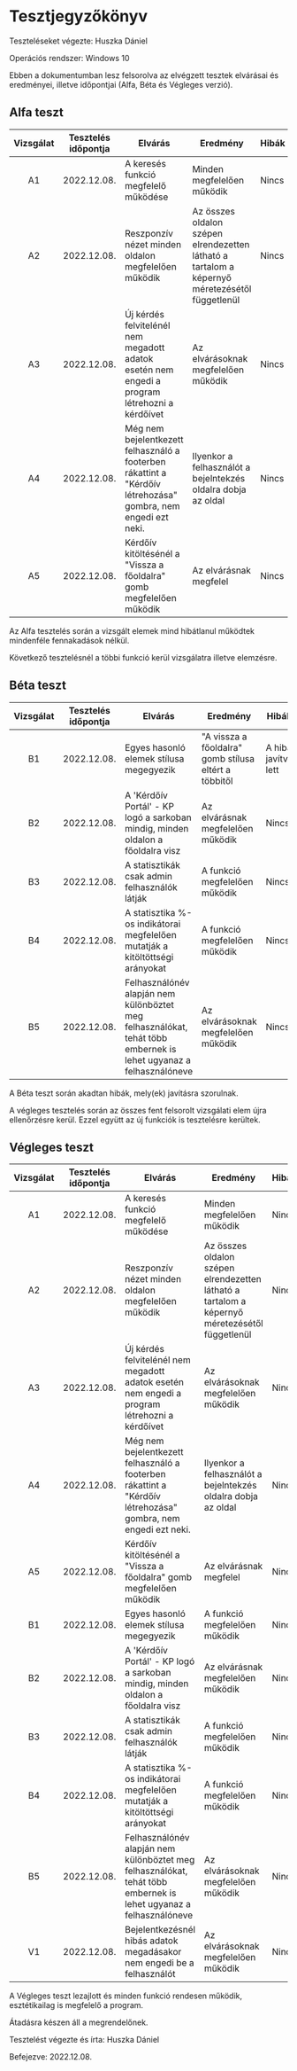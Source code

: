 # Tesztjegyzőkönyv

Teszteléseket végezte: Huszka Dániel

Operációs rendszer: Windows 10

Ebben a dokumentumban lesz felsorolva az elvégzett tesztek elvárásai és eredményei, illetve időpontjai (Alfa, Béta és Végleges verzió).

## Alfa teszt

| Vizsgálat | Tesztelés időpontja | Elvárás | Eredmény | Hibák |
| :---: | --- | --- | --- | --- |
| A1 | 2022.12.08. | A keresés funkció megfelelő működése | Minden megfelelően működik | Nincs |
| A2 | 2022.12.08. | Reszponzív nézet minden oldalon megfelelően működik | Az összes oldalon szépen elrendezetten látható a tartalom a képernyő méretezésétől függetlenül | Nincs |
| A3 | 2022.12.08. | Új kérdés felvitelénél nem megadott adatok esetén nem engedi a program létrehozni a kérdőívet | Az elvárásoknak megfelelően működik | Nincs |
| A4 | 2022.12.08. | Még nem bejelentkezett felhasználó a footerben rákattint a "Kérdőív létrehozása" gombra, nem engedi ezt neki. | Ilyenkor a felhasználót a bejelntekzés oldalra dobja az oldal | Nincs |
| A5 | 2022.12.08. | Kérdőív kitöltésénél a "Vissza a főoldalra" gomb megfelelően működik | Az elvárásnak megfelel | Nincs |

Az Alfa tesztelés során a vizsgált elemek mind hibátlanul működtek mindenféle fennakadások nélkül.


Következő tesztelésnél a többi funkció kerül vizsgálatra illetve elemzésre.
## Béta teszt

| Vizsgálat | Tesztelés időpontja | Elvárás | Eredmény | Hibák |
| :---: | --- | --- | --- | --- |
| B1 | 2022.12.08. | Egyes hasonló elemek stílusa megegyezik | "A vissza a főoldalra" gomb stílusa eltért a többitől | A hiba javítva lett |
| B2 | 2022.12.08. | A 'Kérdőív Portál' - KP logó a sarkoban mindig, minden oldalon a főoldalra visz | Az elvárásnak megfelelően működik | Nincs |
| B3 | 2022.12.08. | A statisztikák csak admin felhasználók látják | A funkció megfelelően működik | Nincs |
| B4 | 2022.12.08. | A statisztika %-os indikátorai megfelelően mutatják a kitöltöttségi arányokat | A funkció megfelelően működik | Nincs |
| B5 | 2022.12.08. | Felhasználónév alapján nem különböztet meg felhasználókat, tehát több embernek is lehet ugyanaz a felhasználóneve | Az elvárásoknak megfelelően működik | Nincs |

A Béta teszt során akadtan hibák, mely(ek) javításra szorulnak.


A végleges tesztelés során az összes fent felsorolt vizsgálati elem újra ellenőrzésre kerül. Ezzel együtt az új funkciók is tesztelésre kerültek.

## Végleges teszt
| Vizsgálat | Tesztelés időpontja | Elvárás | Eredmény | Hibák |
| :---: | --- | --- | --- | --- |
| A1 | 2022.12.08. | A keresés funkció megfelelő működése | Minden megfelelően működik | Nincs |
| A2 | 2022.12.08. | Reszponzív nézet minden oldalon megfelelően működik | Az összes oldalon szépen elrendezetten látható a tartalom a képernyő méretezésétől függetlenül | Nincs |
| A3 | 2022.12.08. | Új kérdés felvitelénél nem megadott adatok esetén nem engedi a program létrehozni a kérdőívet | Az elvárásoknak megfelelően működik | Nincs |
| A4 | 2022.12.08. | Még nem bejelentkezett felhasználó a footerben rákattint a "Kérdőív létrehozása" gombra, nem engedi ezt neki. | Ilyenkor a felhasználót a bejelntekzés oldalra dobja az oldal | Nincs |
| A5 | 2022.12.08. | Kérdőív kitöltésénél a "Vissza a főoldalra" gomb megfelelően működik | Az elvárásnak megfelel | Nincs |
| B1 | 2022.12.08. | Egyes hasonló elemek stílusa megegyezik | A funkció megfelelően működik  | Nincs |
| B2 | 2022.12.08. | A 'Kérdőív Portál' - KP logó a sarkoban mindig, minden oldalon a főoldalra visz | Az elvárásnak megfelelően működik | Nincs |
| B3 | 2022.12.08. | A statisztikák csak admin felhasználók látják | A funkció megfelelően működik | Nincs |
| B4 | 2022.12.08. | A statisztika %-os indikátorai megfelelően mutatják a kitöltöttségi arányokat | A funkció megfelelően működik | Nincs |
| B5 | 2022.12.08. | Felhasználónév alapján nem különböztet meg felhasználókat, tehát több embernek is lehet ugyanaz a felhasználóneve | Az elvárásoknak megfelelően működik | Nincs |
| V1 | 2022.12.08. | Bejelentkezésnél hibás adatok megadásakor nem engedi be a felhasználót | Az elvárásoknak megfelelően működik | Nincs |


A Végleges teszt lezajlott és minden funkció rendesen működik, esztétikailag is megfelelő a program.

Átadásra készen áll a megrendelőnek.

Tesztelést végezte és írta: Huszka Dániel

Befejezve: 2022.12.08.
